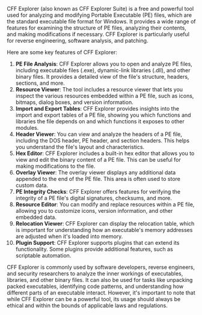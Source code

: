 CFF Explorer (also known as CFF Explorer Suite) is a free and powerful tool used for analyzing and modifying Portable Executable (PE) files, which are the standard executable file format for Windows. It provides a wide range of features for examining the structure of PE files, analyzing their contents, and making modifications if necessary. CFF Explorer is particularly useful for reverse engineering, software analysis, and patching.

Here are some key features of CFF Explorer:

1. **PE File Analysis**: CFF Explorer allows you to open and analyze PE files, including executable files (.exe), dynamic-link libraries (.dll), and other binary files. It provides a detailed view of the file's structure, headers, sections, and more.
2. **Resource Viewer**: The tool includes a resource viewer that lets you inspect the various resources embedded within a PE file, such as icons, bitmaps, dialog boxes, and version information.
3. **Import and Export Tables**: CFF Explorer provides insights into the import and export tables of a PE file, showing you which functions and libraries the file depends on and which functions it exposes to other modules.
4. **Header Viewer**: You can view and analyze the headers of a PE file, including the DOS header, PE header, and section headers. This helps you understand the file's layout and characteristics.
5. **Hex Editor**: CFF Explorer includes a built-in hex editor that allows you to view and edit the binary content of a PE file. This can be useful for making modifications to the file.
6. **Overlay Viewer**: The overlay viewer displays any additional data appended to the end of the PE file. This area is often used to store custom data.
7. **PE Integrity Checks**: CFF Explorer offers features for verifying the integrity of a PE file's digital signatures, checksums, and more.
8. **Resource Editor**: You can modify and replace resources within a PE file, allowing you to customize icons, version information, and other embedded data.
9. **Relocation Viewer**: CFF Explorer can display the relocation table, which is important for understanding how an executable's memory addresses are adjusted when it's loaded into memory.
10. **Plugin Support**: CFF Explorer supports plugins that can extend its functionality. Some plugins provide additional features, such as scriptable automation.

CFF Explorer is commonly used by software developers, reverse engineers, and security researchers to analyze the inner workings of executables, libraries, and other binary files. It can also be used for tasks like unpacking packed executables, identifying code patterns, and understanding how different parts of an executable interact. However, it's important to note that while CFF Explorer can be a powerful tool, its usage should always be ethical and within the bounds of applicable laws and regulations.